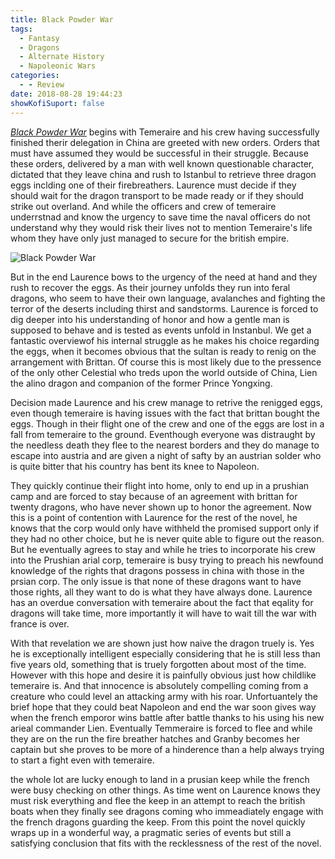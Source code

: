 ```yaml
---
title: Black Powder War
tags:
  - Fantasy
  - Dragons
  - Alternate History
  - Napoleonic Wars
categories:
  - - Review
date: 2018-08-28 19:44:23
showKofiSuport: false
---
```


[_Black Powder War_](https://www.amazon.com/gp/product/0345481305/ref=as_li_tl?ie=UTF8&camp=1789&creative=9325&creativeASIN=0345481305&linkCode=as2&tag=mysite009e-20&linkId=8bc6caf64898873995caba325fde6006) begins with Temeraire and his crew having successfully finished therir delegation in China are greeted with new orders.  Orders that must have assumed they would be successful in their struggle.  Because these orders, delivered by a man with well known questionable character, dictated that they leave china and rush to Istanbul to retrieve three dragon eggs inclding one of their firebreathers.  Laurence must decide if they should wait for the dragon transport to be made ready or if they should strike out overland.  And while the officers and crew of temeraire underrstnad and know the urgency to save time the naval officers do not understand why they would risk their lives not to mention Temeraire's life whom they have only just managed to secure for the british empire.<!-- more -->

<div class="embedded-image-right">

![Black Powder War](./black-powder-war.jpg)

</div>

But in the end Laurence bows to the urgency of the need at hand and they rush to recover the eggs.  As their journey unfolds they run into feral dragons, who seem to have their own language, avalanches and fighting the terror of the deserts including thirst and sandstorms.  Laurence is forced to dig deeper into his understanding of honor and how a gentle man is supposed to behave and is tested as events unfold in Instanbul.  We get a fantastic overviewof his internal struggle as he makes his choice regarding the eggs, when it becomes obvious that the sultan is ready to renig on the arrangement with Brittan.  Of course this is most likely due to the pressence of the only other Celestial who treds upon the world outside of China, Lien the alino dragon and companion of the former Prince Yongxing.

Decision made Laurence and his crew manage to retrive the renigged eggs, even though temeraire is having issues with the fact that brittan bought the eggs.  Though in their flight one of the crew and one of the eggs are lost in a fall from temeraire to the ground.  Eventhough everyone was distraught by the needless death they flee to the nearest borders and they do manage to escape into austria and are given a night of safty by an austrian solder who is quite bitter that his country has bent its knee to Napoleon.  

They quickly continue their flight into home, only to end up in a prushian camp and are forced to stay because of an agreement with brittan for twenty dragons, who have never shown up to honor the agreement.  Now this is a point of contention with Laurence for the rest of the novel, he knows that the corp would only have withheld the promised support only if they had no other choice, but he is never quite able to figure out the reason.  But he eventually agrees to stay and while he tries to incorporate his crew into the Prushian arial corp, temeraire is busy trying to preach his newfound knowledge of the rights that dragons possess in china with those in the prsian corp.  The only issue is that none of these dragons want to have those rights, all they want to do is what they have always done.  Laurence has an overdue conversation with temeraire about the fact that eqality for dragons will take time, more importantly it will have to wait till the war with france is over.

With that revelation we are shown just how naive the dragon truely is.  Yes he is exceptionally intelligent especially considering that he is still less than five years old, something that is truely forgotten about most of the time.  However with this hope and desire it is painfully obvious just how childlike temeraire is.  And that innocence is absolutely compelling coming from a creature who could level an attacking army with his roar.  Unfortuantely the brief hope that they could beat Napoleon and end the war soon gives way when the french emporor wins battle after battle thanks to his using his new arieal commander Lien.  Eventually Temmeraire is forced to flee and while they are on the run the fire breather hatches and Granby becomes her captain but she proves to be more of a hinderence than a help always trying to start a fight even with temeraire.

the whole lot are lucky enough to land in a prusian keep while the french were busy checking on other things.  As time went on Laurence knows they must risk everything and flee the keep in an attempt to reach the british boats when they finally see dragons coming who immeadiately engage with the french dragons guarding the keep.  From this point the novel quickly wraps up in a wonderful way, a pragmatic series of events but still a satisfying conclusion that fits with the recklessness of the rest of the novel.
